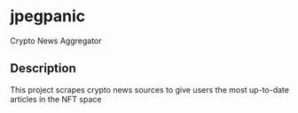 # jpegpanic
Crypto News Aggregator

## Description
This project scrapes crypto news sources to give users the most up-to-date articles in the NFT space

